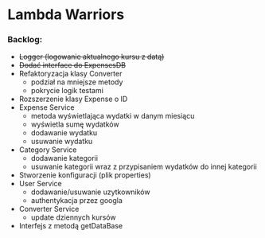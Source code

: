 # Lambda Warriors
### Backlog:
- ~~Logger (logowanie aktualnego kursu z datą)~~
- ~~Dodać interface do ExpensesDB~~
- Refaktoryzacja klasy Converter
    - podział na mniejsze metody
    - pokrycie logik testami
- Rozszerzenie klasy Expense o ID
- Expense Service
    - metoda wyświetlająca wydatki w danym miesiącu
    - wyświetla sumę wydatków
    - dodawanie wydatku
    - usuwanie wydatku
 - Category Service
    - dodawanie kategorii
    - usuwanie kategorii wraz z przypisaniem wydatków do innej kategorii
 - Stworzenie konfiguracji (plik properties)
 - User Service
    - dodawanie/usuwanie uzytkowników
    - authentykacja przez googla
 - Converter Service
    - update dziennych kursów
 - Interfejs z metodą getDataBase
